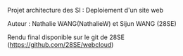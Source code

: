 Projet architecture des SI : Deploiement d'un site web

Auteur : Nathalie WANG(NathalieW) et Sijun WANG (28SE)

Rendu final disponible sur le git de 28SE (https://github.com/28SE/webcloud)

